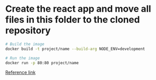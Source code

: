 # Create the react app and move all files in this folder to the cloned repository

```sh
# Build the image 
docker build -t project/name --build-arg NODE_ENV=development

# Run the image 
docker run -p 80:80 project/name
```

[Reference link](https://www.belatrixsf.com/blog/dockerize-angular-react-vue-web-apps/)
